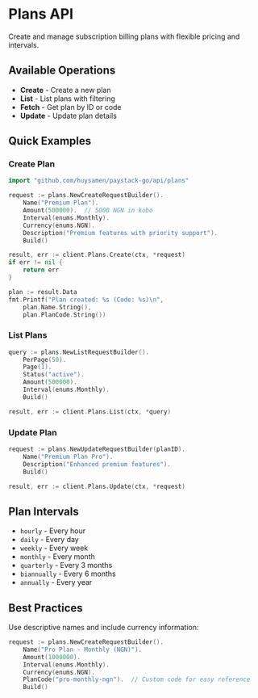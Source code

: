 # Plans API

Create and manage subscription billing plans with flexible pricing and intervals.

## Available Operations

- **Create** - Create a new plan
- **List** - List plans with filtering  
- **Fetch** - Get plan by ID or code
- **Update** - Update plan details

## Quick Examples

### Create Plan

```go
import "github.com/huysamen/paystack-go/api/plans"

request := plans.NewCreateRequestBuilder().
    Name("Premium Plan").
    Amount(500000).  // 5000 NGN in kobo
    Interval(enums.Monthly).
    Currency(enums.NGN).
    Description("Premium features with priority support").
    Build()

result, err := client.Plans.Create(ctx, *request)
if err != nil {
    return err
}

plan := result.Data
fmt.Printf("Plan created: %s (Code: %s)\n", 
    plan.Name.String(), 
    plan.PlanCode.String())
```

### List Plans

```go
query := plans.NewListRequestBuilder().
    PerPage(50).
    Page(1).
    Status("active").
    Amount(500000).
    Interval(enums.Monthly).
    Build()

result, err := client.Plans.List(ctx, *query)
```

### Update Plan

```go
request := plans.NewUpdateRequestBuilder(planID).
    Name("Premium Plan Pro").
    Description("Enhanced premium features").
    Build()

result, err := client.Plans.Update(ctx, *request)
```

## Plan Intervals

- `hourly` - Every hour
- `daily` - Every day  
- `weekly` - Every week
- `monthly` - Every month
- `quarterly` - Every 3 months
- `biannually` - Every 6 months
- `annually` - Every year

## Best Practices

Use descriptive names and include currency information:

```go
request := plans.NewCreateRequestBuilder().
    Name("Pro Plan - Monthly (NGN)").
    Amount(1000000).
    Interval(enums.Monthly).
    Currency(enums.NGN).
    PlanCode("pro-monthly-ngn").  // Custom code for easy reference
    Build()
```
